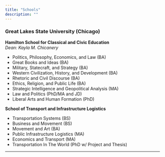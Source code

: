 ```yaml
---
title: "Schools"
description: ""
---
```


### Great Lakes State University (Chicago)

**Hamilton School for Classical and Civic Education**  
*Dean: Kayla M. Chicanery*  
- Politics, Philosophy, Economics, and Law (BA)  
- Great Books and Ideas (BA)  
- Military, Statecraft, and Strategy (BA)  
- Western Civilization, History, and Development (BA)  
- Rhetoric and Civil Discourse (BA)  
- Ethics, Religion, and Public Life (BA)  
- Strategic Intelligence and Geopolitical Analysis (MA)  
- Law and Politics (PhD/MA and JD)  
- Liberal Arts and Human Formation (PhD)  

**School of Transport and Infrastructure Logistics**  
- Transportation Systems (BS)  
- Business and Movement (BS)  
- Movement and Art (BA)  
- Public Infrastructure Logistics (MA)  
- Economics and Transport (MA)  
- Transportation In The World (PhD w/ Project and Thesis)  

---
